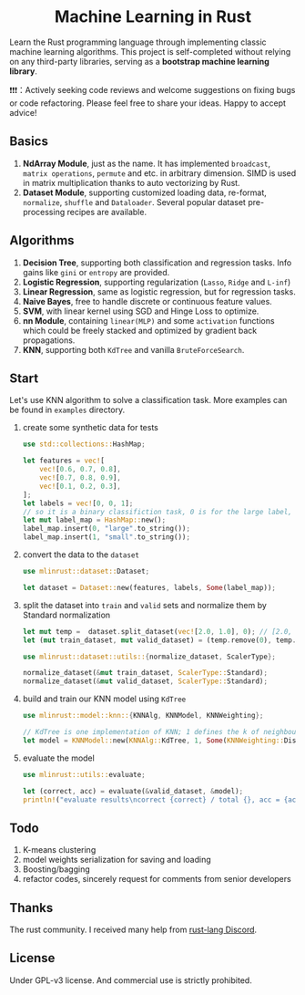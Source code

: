 <div align="center">
    <h1>
        Machine Learning in Rust
	</h1>
</div>


Learn the Rust programming language through implementing classic machine learning algorithms. This project is self-completed without relying on any third-party libraries, serving as a **bootstrap machine learning library**.

❗❗❗：Actively seeking code reviews and welcome suggestions on fixing bugs or code refactoring. Please feel free to share your ideas. Happy to accept advice!

## Basics

1. **NdArray Module**, just as the name. It has implemented ``broadcast``, ``matrix operations``, ``permute`` and etc. in arbitrary dimension. SIMD is used in matrix multiplication thanks to auto vectorizing by Rust.
2. **Dataset Module**, supporting customized loading data, re-format, ``normalize``, ``shuffle`` and ``Dataloader``. Several popular dataset pre-processing recipes are available.

## Algorithms

1. **Decision Tree**, supporting both classification and regression tasks. Info gains like ``gini`` or ``entropy`` are provided.
2. **Logistic Regression**, supporting regularization (``Lasso``, ``Ridge`` and ``L-inf``)
3. **Linear Regression**, same as logistic regression, but for regression tasks.
4. **Naive Bayes**, free to handle discrete or continuous feature values.
5. **SVM**, with linear kernel using SGD and Hinge Loss to optimize.
6. **nn Module**, containing ``linear(MLP)`` and some ``activation`` functions which could be freely stacked and optimized by gradient back propagations.
6. **KNN**, supporting both ``KdTree`` and vanilla ``BruteForceSearch``.

## Start

Let's use KNN algorithm to solve a classification task. More examples can be found in ``examples`` directory.

1. create some synthetic data for tests

   ```rust
   use std::collections::HashMap;
   
   let features = vec![
       vec![0.6, 0.7, 0.8],
       vec![0.7, 0.8, 0.9],
       vec![0.1, 0.2, 0.3],
   ];
   let labels = vec![0, 0, 1];
   // so it is a binary classifiction task, 0 is for the large label, 1 is for the small label
   let mut label_map = HashMap::new();
   label_map.insert(0, "large".to_string());
   label_map.insert(1, "small".to_string());
   ```

2. convert the data to the ``dataset``

   ```rust
   use mlinrust::dataset::Dataset;
   
   let dataset = Dataset::new(features, labels, Some(label_map));
   ```

3. split the dataset into ``train`` and ``valid`` sets and normalize them by Standard normalization

   ```rust
   let mut temp =  dataset.split_dataset(vec![2.0, 1.0], 0); // [2.0, 1.0] is the split fraction, 0 is the seed
   let (mut train_dataset, mut valid_dataset) = (temp.remove(0), temp.remove(0));
   
   use mlinrust::dataset::utils::{normalize_dataset, ScalerType};
   
   normalize_dataset(&mut train_dataset, ScalerType::Standard);
   normalize_dataset(&mut valid_dataset, ScalerType::Standard);
   ```

4. build and train our KNN model using ``KdTree``

   ```rust
   use mlinrust::model::knn::{KNNAlg, KNNModel, KNNWeighting};
   
   // KdTree is one implementation of KNN; 1 defines the k of neighbours; Weighting decides the way of ensemble prediction; train_dataset is for training KNN; Some(2) is the param of minkowski distance
   let model = KNNModel::new(KNNAlg::KdTree, 1, Some(KNNWeighting::Distance), train_dataset, Some(2));
   ```

5. evaluate the model

   ```rust
   use mlinrust::utils::evaluate;
   
   let (correct, acc) = evaluate(&valid_dataset, &model);
   println!("evaluate results\ncorrect {correct} / total {}, acc = {acc:.5}", test_dataset.len());
   ```
   

## Todo

1. K-means clustering
1. model weights serialization for saving and loading
1. Boosting/bagging
3. refactor codes, sincerely request for comments from senior developers

## Thanks

The rust community. I received many help from [rust-lang Discord](https://discord.gg/rust-lang).

## License

Under GPL-v3 license. And commercial use is strictly prohibited.